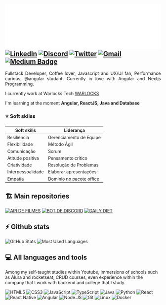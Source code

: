 ![Banner do Readme](https://github.com/AninhaPardini/images-for-github/blob/main/banner%20readme.png?raw=true)
[![LinkedIn](https://img.shields.io/badge/LinkedIn-0077B5?style=for-the-badge&logo=linkedin&logoColor=white)](https://www.linkedin.com/in/ana-luiza-pardini-a55746214/)
[![Discord]( https://img.shields.io/badge/Discord-7289DA?style=for-the-badge&logo=discord&logoColor=white)](https://discord.gg/yhMg3qVV)
[![Twitter](https://img.shields.io/badge/Twitter-1DA1F2?style=for-the-badge&logo=twitter&logoColor=white)](https://www.discord.com/in/aninhapardini/)
[![Gmail](https://img.shields.io/badge/aninhapardini.contato@gmail.com-D14836?style=for-the-badge&logo=gmail&logoColor=white)](aninhapardini.contato@gmail.com)
[![Medium Badge](https://img.shields.io/badge/-@aninhapardini.contato-03a57a?style=for-the-badge&labelColor=black&logo=Medium&link=https://medium.com/@natansl/)](https://medium.com/@aninhapardini.contato)
----

<p align = "justify">Fullstack Developer, Coffee lover, Javascript and UX/UI fan, Performance curious, @angular studant. Currently in love with Angular and Nextjs Programming.</p>

I currently work at Warlocks Tech [WARLOCKS](https://warlocks.tech/)

I'm learning at the moment **Angular, ReactJS, Java and Database**

### ⭐ Soft skilss

|    Soft skills    |        Liderança          |
|-------------------|---------------------------|
|  Resiliência      |  Gerenciamento de Equipe  |
|  Flexibilidade    |  Método Ágil              |
|  Comunicação      |  Scrum                    |
|  Atitude positiva |  Pensamento crítico       |
|  Criatividade     |  Resolução de Problemas   |
|  Interpessoalidade|  Elaborar apresentações   |
|  Empatia          |  Dominio no pacote office |


## 🏗️ Main repositories

[![API DE FILMES](https://img.shields.io/badge/API_DE_ARQUIVOS_MP4-000?style=flat&logo=nestjs&color=E0234E)](https://github.com/AninhaPardini/nest10-api)
[![BOT DE DISCORD](https://img.shields.io/badge/BOT_DE_DISCORD-000?style=flat&logo=javascript&logoColor=FFFF&color=7185CA)](https://github.com/AninhaPardini/BotEmbedGinga)
[![DAILY DIET](https://img.shields.io/badge/DAILY_DIET-000?style=flat&logo=node.js&color=344F24)](https://github.com/AninhaPardini/Daily-Diet-Project)

## ⚡ Github stats

![GitHub Stats](https://github-readme-stats.vercel.app/api?username=AninhaPardini&theme=transparent&bg_color=0001&border_color=FFF&show_icons=true&icon_color=FD7999&title_color=FD7999&text_color=FFF)
![Most Used Languages](https://github-readme-stats-git-masterrstaa-rickstaa.vercel.app/api/top-langs/?username=AninhaPardini&layout=compact&bg_color=0001&border_color=FFF&title_color=FD7999&text_color=FFF)
<!-- [![GitHub Streak](https://streak-stats.demolab.com?user=AninhaPardini&theme=transparent&card_width=430&currStreakNum=FD7999&stroke=FD7999&fire=FD7999&sideNums=FD7999&ring=FD7999&currStreakLabel=FD7999&dates=EBCBDF&sideLabels=FD7999)](https://git.io/streak-stats) -->

## 💻 All languages and tools

Among my self-taught studies within Youtube, immersions of schools such as Alura and rocketseat, CRUD courses, even experience within the company that I work with backend and college that I study.

![HTML5](https://img.shields.io/badge/HTML5-000?style=flat&logo=html5)
![CSS3](https://img.shields.io/badge/CSS3-000?style=flat&logo=css3&logoColor=264CE4)
![JavaScript](https://img.shields.io/badge/JavaScript-000?style=flat&logo=javascript)
![TypeScript](https://img.shields.io/badge/TypeScript-000?style=flat&logo=typescript)
![Java](https://img.shields.io/badge/Java-000?style=flat&logo=java)
![Python](https://img.shields.io/badge/Python-000?style=flat&logo=python)
![React](https://img.shields.io/badge/React-000?style=flat&logo=react)
![React Native](https://img.shields.io/badge/React-Native-000?style=flat&logo=React-Native)
![Angular](https://img.shields.io/badge/Angular-000?style=flat&logo=angular&logoColor=C3002F)
![Node.JS](https://img.shields.io/badge/Node.JS-000?style=flat&logo=nodedotjs)
![Git](https://img.shields.io/badge/Git-000?style=flat&logo=git)
![Linux](https://img.shields.io/badge/Linux-000?style=flat&logo=linux)
![Docker](https://img.shields.io/badge/Docker-000?style=flat&logo=docker)


